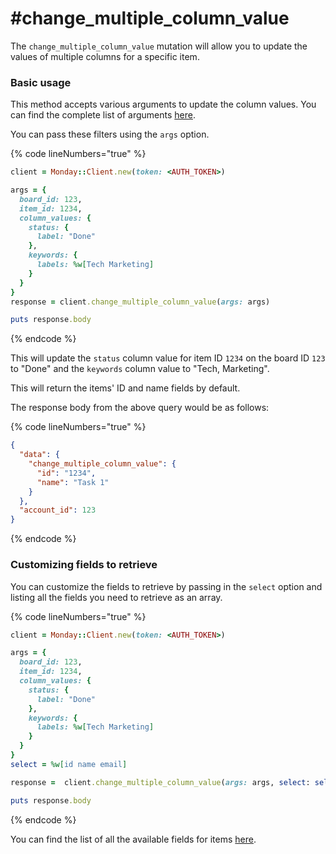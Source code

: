 # #change\_multiple\_column\_value

The `change_multiple_column_value` mutation will allow you to update the values of multiple columns for a specific item.

### Basic usage

This method accepts various arguments to update the column values. You can find the complete list of arguments [here](https://developer.monday.com/api-reference/docs/columns#arguments-5).

You can pass these filters using the `args` option.

{% code lineNumbers="true" %}
```ruby
client = Monday::Client.new(token: <AUTH_TOKEN>)

args = {
  board_id: 123,
  item_id: 1234,
  column_values: {
    status: {
      label: "Done"
    },
    keywords: {
      labels: %w[Tech Marketing]
    }
  }
}
response = client.change_multiple_column_value(args: args)

puts response.body
```
{% endcode %}

This will update the `status` column value for item ID `1234` on the board ID `123` to "Done" and the `keywords` column value to "Tech, Marketing".

This will return the items' ID and name fields by default.

The response body from the above query would be as follows:

{% code lineNumbers="true" %}
```json
{
  "data": {
    "change_multiple_column_value": {
      "id": "1234",
      "name": "Task 1"
    }
  },
  "account_id": 123
}
```
{% endcode %}

### Customizing fields to retrieve

You can customize the fields to retrieve by passing in the `select` option and listing all the fields you need to retrieve as an array.

{% code lineNumbers="true" %}
```ruby
client = Monday::Client.new(token: <AUTH_TOKEN>)

args = {
  board_id: 123,
  item_id: 1234,
  column_values: {
    status: {
      label: "Done"
    },
    keywords: {
      labels: %w[Tech Marketing]
    }
  }
}
select = %w[id name email]

response =  client.change_multiple_column_value(args: args, select: select)

puts response.body
```
{% endcode %}

You can find the list of all the available fields for items [here](https://developer.monday.com/api-reference/docs/items#fields).
